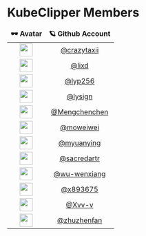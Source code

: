 # KubeClipper Members

<table>
  <thead align="center">
    <tr border: none;>
      <td><b>🕶 Avatar</b></td>
      <td><b>🪐 Github Account</b></td>
    </tr>
  </thead>
  <tbody align="center">
    <tr>
      <td><img width="30px" src="https://avatars.githubusercontent.com/u/11533954?s=400&v=4"></td>
      <td><a href=https://github.com/crazytaxii>@crazytaxii</a></td>
    </tr>
    <tr>
      <td><img width="30px" src="https://avatars.githubusercontent.com/u/31980412?s=400&v=4"></td>
      <td><a href=https://github.com/lixd>@lixd</a></td>
    </tr>
    <tr>
      <td><img width="30px" src="https://avatars.githubusercontent.com/u/19305389?s=400&v=4"></td>
      <td><a href=https://github.com/lyp256>@lyp256</a></td>
    </tr>
    <tr>
      <td><img width="30px" src="https://avatars.githubusercontent.com/u/32431848?s=400&v=4"></td>
      <td><a href=https://github.com/lysign>@lysign</a></td>
    </tr>
    <tr>
      <td><img width="30px" src="https://avatars.githubusercontent.com/u/100403985?s=400&v=4"></td>
      <td><a href=https://github.com/Mengchenchen>@Mengchenchen</a></td>
    </tr>
    <tr>
      <td><img width="30px" src="https://avatars.githubusercontent.com/u/40727882?s=400&v=4"></td>
      <td><a href=https://github.com/moweiwei>@moweiwei</a></td>
    </tr>
    <tr>
      <td><img width="30px" src="https://avatars.githubusercontent.com/u/103559233?s=400&v=4"></td>
      <td><a href=https://github.com/myuanying>@myuanying</a></td>
    </tr>
    <tr>
      <td><img width="30px" src="https://avatars.githubusercontent.com/u/56632872?s=400&v=4"></td>
      <td><a href=https://github.com/sacredartr>@sacredartr</a></td>
    </tr>
    <tr>
      <td><img width="30px" src="https://avatars.githubusercontent.com/u/2706151?s=400&v=4"></td>
      <td><a href=https://github.com/wu-wenxiang>@wu-wenxiang</a></td>
    </tr>
    <tr>
      <td><img width="30px" src="https://avatars.githubusercontent.com/u/19906097?s=400&v=4"></td>
      <td><a href=https://github.com/x893675>@x893675</a></td>
    </tr>
    <tr>
      <td><img width="30px" src="https://avatars.githubusercontent.com/u/55474221?s=400&v=4"></td>
      <td><a href=https://github.com/Xvv-v>@Xvv-v</a></td>
    </tr>
    <tr>
      <td><img width="30px" src="https://avatars.githubusercontent.com/u/26276534?s=400&v=4"></td>
      <td><a href=https://github.com/zhuzhenfan>@zhuzhenfan</a></td>
    </tr>
  </tbody>
</table>
